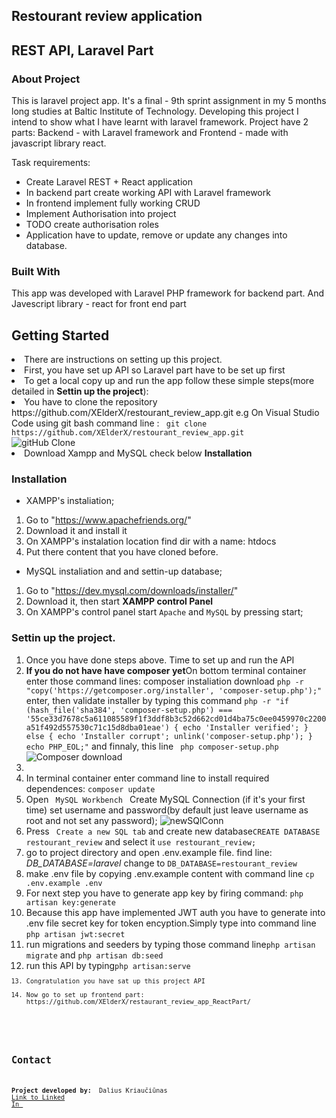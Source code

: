 <h2>Restourant review application</h2>

## REST API, Laravel Part

### About Project

This is laravel project app. It's a final -  9th sprint assignment in my 5 months long studies at Baltic Institute of Technology. Developing this project I intend to show what I have learnt with laravel framework. 
Project have 2 parts: Backend - with Laravel framework and Frontend - made with javascript library react. 

Task requirements:
* Create Laravel REST + React application
* In backend part create working API with Laravel framework  
* In frontend implement fully working CRUD 
* Implement Authorisation into project
* TODO create authorisation roles
* Application have to update, remove or update any changes into database.


### Built With

This app was developed with Laravel PHP framework for backend part. And Javescript library - react for front end part
## Getting Started

<li>There are instructions on setting up this project.</li>
<li>First, you have set up API so Laravel part have to be set up first</li>
<li>To get a local copy up and run the app follow these simple steps(more detailed in <b>Settin up the project</b>):</li>
<li>You have to clone the repository https://github.com/XElderX/restourant_review_app.git e.g On Visual Studio Code using git bash command line : <code> git clone https://github.com/XElderX/restourant_review_app.git </code> </li>
<img src="https://user-images.githubusercontent.com/99712528/177182283-f283b0d9-e3eb-4a50-8f06-d4dc0ac17d56.png" alt="gitHub Clone">
<li>Download Xampp and MySQL check below <b>Installation</b></li>


### Installation

* XAMPP's instaliation;

1. Go to "https://www.apachefriends.org/"
2. Download it and install it
3. On XAMPP's instalation location find dir with a name: htdocs
4. Put there content that you have cloned before.

* MySQL instaliation and and settin-up database;

1. Go to "https://dev.mysql.com/downloads/installer/"
2. Download it, then start <b> XAMPP control Panel</b>
3. On XAMPP's control panel start <code>Apache</code> and <code>MySQL</code> by pressing start;




### Settin up the project.
<ol>
<li>Once you have done steps above. Time to set up and run the API</li>
<li><b>If you do not have have composer yet</b>On bottom terminal container enter those command lines: composer instaliation download <code>php -r "copy('https://getcomposer.org/installer', 'composer-setup.php');"</code> enter, then validate installer by typing this command <code>php -r "if (hash_file('sha384', 'composer-setup.php') === '55ce33d7678c5a611085589f1f3ddf8b3c52d662cd01d4ba75c0ee0459970c2200a51f492d557530c71c15d8dba01eae') { echo 'Installer verified'; } else { echo 'Installer corrupt'; unlink('composer-setup.php'); } echo PHP_EOL;"</code> and finnaly, this line <code> php composer-setup.php</code></li>
<img src="https://user-images.githubusercontent.com/99712528/177182300-e917e13a-08d3-4e3e-9a22-540692d16d0b.png" alt="Composer download">
<li><li>In terminal container enter command line to install required dependences: <code>composer update</code></li>
<li>Open <code> MySQL Workbench </code> Create MySQL Connection (if it's your first time) set username and password(by default just leave username as root and not set any password); <img src="https://user-images.githubusercontent.com/99712528/174490079-1d58c653-ad9d-4e5a-88f7-2f24aff64697.png" alt="newSQlConn">   </li>
<li>Press <code> Create a new SQL tab</code> and create new database<code>CREATE DATABASE restourant_review</code> and select it <code>use restourant_review;</code></li>
<li>go to project directory and open .env.example file. find line: <i>DB_DATABASE=laravel</i> change to <code>DB_DATABASE=restourant_review</code>  </li>
<li>make .env file by copying .env.example content with command line <code>cp .env.example .env</code></li>
<li>For next step you have to generate app key by firing command: <code>php artisan key:generate</code></li>
<li>Because this app have implemented JWT auth you have to generate into .env file secret key for token encyption.Simply type into command line <code>php artisan jwt:secret</code></li>
<li>run migrations and seeders by typing those command line<code>php artisan migrate</code> and <code>php artisan db:seed</code></li>
<li>run this API by typing<code>php artisan:serve<code></li>
<li>Congratulation you have sat up this project API</li>
<li>Now go to set up frontend part: https://github.com/XElderX/restaurant_review_app_ReactPart/ </li>

</ol>

## Contact

<span><strong>Project developed by: </strong> Dalius Kriaučiūnas <a href="https://www.linkedin.com/in/dalius-kriauciunas/">Link to Linked In </a></span>
